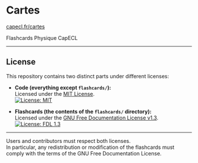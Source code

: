 # Cartes

[capecl.fr/cartes](https://capecl.fr/cartes)

Flashcards Physique CapECL

---

## License

This repository contains two distinct parts under different licenses:

- **Code (everything except `flashcards/`):**  
  Licensed under the [MIT License](./LICENSE).  
  [![License: MIT](https://img.shields.io/badge/License-MIT-yellow.svg)](https://opensource.org/licenses/MIT)

- **Flashcards (the contents of the `flashcards/` directory):**  
  Licensed under the [GNU Free Documentation License v1.3](./LICENSE-FLASHCARDS).  
  [![License: FDL 1.3](https://img.shields.io/badge/License-FDL%20v1.3-blue.svg)](https://www.gnu.org/licenses/fdl-1.3)

---

Users and contributors must respect both licenses.  
In particular, any redistribution or modification of the flashcards must comply with the terms of the GNU Free Documentation License.
